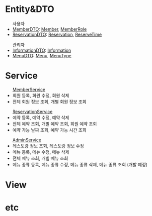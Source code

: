 <h1>Entity&DTO</h1>
<ul>사용자
    <li>
        <a href="">MemberDTO</a>:
        <a href="">Member</a>,
        <a href="">MemberRole</a>
    </li>
    <li>
        <a href="">ReservationDTO</a>:
        <a href="">Reservation</a>,
        <a href="">ReserveTime</a>
    </li>
</ul>
<ul>관리자
    <li>
        <a href="">InformationDTO</a>:
        <a href="">Information</a>
    </li>
    <li>
        <a href="">MenuDTO</a>:
        <a href="">Menu</a>,
        <a href="">MenuType</a>
    </li>
</ul>

<h1>Service</h1>
<ul><a href="">MemberService</a>
    <li>회원 등록, 회원 수정, 회원 삭제</li>
    <li>전체 회원 정보 조회, 개별 회원 정보 조회</li>
</ul>
<ul><a href="">ReservationService</a>
    <li>예약 등록, 예약 수정, 예약 삭제</li>
    <li>전체 예약 조회, 개별 예약 조회, 회원 예약 조회</li>
    <li>예약 가능 날짜 조회, 예약 가능 시간 조회</li>
</ul>
<ul><a href="">AdminService</a>
    <li>레스토랑 정보 조회, 레스토랑 정보 수정</li>
    <li>메뉴 등록, 메뉴 수정, 메뉴 삭제</li>
    <li>전체 메뉴 조회, 개별 메뉴 조회</li>
    <li>메뉴 종류 등록, 메뉴 종류 수정, 메뉴 종류 삭제, 메뉴 종류 조회 (개발 예정)</li>    
</ul>

<h1>View</h1>

<h1>etc</h1>
